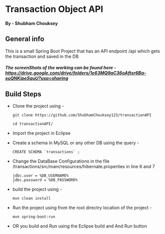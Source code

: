 
# Transaction Object API  
#### By - Shubham Chouksey

## General info
This is a small Spring Boot Project that has an API endpoint /api which gets the transaction and saved in the DB
##### The screenShots of the working can be found here - https://drive.google.com/drive/folders/1e63MQ9aC36oAftxr6Ba-suQNKipeSquU?usp=sharing 


## Build Steps
* Clone the project using -
    ```shell script
    git clone https://github.com/ShubhamChouksey123/transactionAPI
    ```
    ```shell script
    cd transactionAPI/
    ```
* Import the project in Eclipse 
* Create a schema in MySQL or any other DB using the query - 
    ```shell script
    CREATE SCHEMA `transactions` ;
    ```

   

* Change the DataBase Configurations in the file /transactions/src/main/resources/hibernate.properties
    in line 6 and 7 
    ```shell script
    jdbc.user = %DB_USERNAME%
    jdbc.password = %DB_PASSWORD%
    ```
    
* build the project using - 
    ```shell script
    mvn clean install
    ```
* Run the project using from the root directry location of the project -
    ```shell script
    mvn spring-boot:run 
    ```
* OR you build and Run using the Eclipse build and And Run button 

